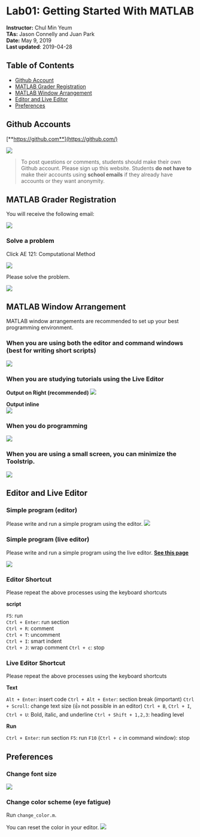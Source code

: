 # Lab01: Getting Started With MATLAB

**Instructor:** Chul Min Yeum     
**TAs:** Jason Connelly and Juan Park  
**Date:** May 9, 2019   
**Last updated**: 2019-04-28

## Table of Contents
- [Github Account](#github-account)
- [MATLAB Grader Registration](#matlab-grader-registration)
- [MATLAB Window Arrangement](#matlab-window-arrangement)
- [Editor and Live Editor](#editor-and-live-editor)
- [Preferences](#preferences)

## Github Accounts
[**https://github.com**](https://github.com/)

![](img/github.png)

>To post questions or comments, students should make their own Github account. Please sign up this website. Students **do not have to** make their accounts using **school emails** if they already have accounts or they want anonymity.

## MATLAB Grader Registration  

You will receive the following email:

![](img/matlab_grader_invitation.png)

### Solve a problem
Click AE 121: Computational Method

![](img/matlab_grader_main.png)

Please solve the problem.

![](img/lab01_problem1.png)
 
## MATLAB Window Arrangement
MATLAB window arrangements are recommended to set up your best programming environment.

### When you are using both the editor and command windows (best for writing short scripts)
![](img/window_command_window.png)

### When you are studying tutorials using the Live Editor

**Output on Right (recommended)** 
![](img/live_editor_output_side.png)

**Output inline**  
![](img/live_editor_output_inline.png)

### When you do programming
![](img/window_programming.png)

### When you are using a small screen, you can minimize the Toolstrip. 
![](img/toolstrip.png)

## Editor and Live Editor
### Simple program (editor)
Please write and run a simple program using the editor.
![](img/sample_problem_editor.png)

### Simple program (live editor) 
Please write and run a simple program using the live editor.
[**See this page**](sample_problem_live_editor.html)

![](img/sample_problem_live_editor.png)

### Editor Shortcut
Please repeat the above processes using the keyboard shortcuts

**script**  

`F5`: run  
`Ctrl + Enter`: run section  
`Ctrl + R`: comment   
`Ctrl + T`: uncomment   
`Ctrl + I`: smart indent   
`Ctrl + J`: wrap comment 
`Ctrl + c`: stop    
 
### Live Editor Shortcut
Please repeat the above processes using the keyboard shortcuts

**Text**  

`Alt + Enter`: insert code
`Ctrl + Alt + Enter`: section break (important)
`Ctrl + Scroll`: change text size (:+1: not possible in an editor)
`Ctrl + B`, `Ctrl + I`, `Ctrl + U`: Bold, italic, and underline
`Ctrl + Shift + 1,2,3`: heading level

**Run**  

`Ctrl + Enter`: run section
`F5`: run 
`F10` (`Ctrl + c` in command window): stop

## Preferences 
### Change font size
![](img/change_font_size.png)

### Change color scheme (eye fatigue)
Run `change_color.m`.

You can reset the color in your editor.
![](img/default_color.png)

